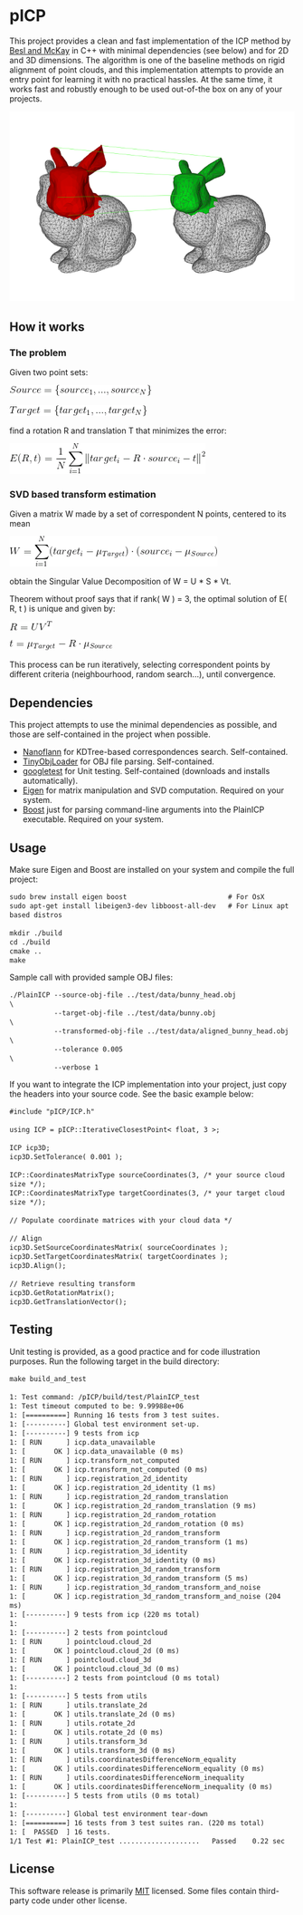 # pICP
This project provides a clean and fast implementation of the ICP method by [Besl and McKay](https://ieeexplore.ieee.org/document/121791/) in C++ with minimal dependencies (see below) and for 2D and 3D dimensions. The algorithm is one of the baseline methods on rigid alignment of point clouds, and this implementation attempts to provide an entry point for learning it with no practical hassles. At the same time, it works fast and robustly enough to be used out-of-the box on any of your projects.

![](docs/alignment.png)


## How it works
### The problem
Given two point sets:

![](docs/readme_eq1.gif)

![](docs/readme_eq2.gif)

find a rotation R and translation T that minimizes the error:

![](docs/readme_eq3.gif)

### SVD based transform estimation
Given a matrix W made by a set of correspondent N points, centered to its mean

![](docs/readme_eq4.gif)

obtain the Singular Value Decomposition of W = U * S * Vt.

Theorem without proof says that if rank( W ) = 3, the optimal solution of E( R, t ) is unique and given by:

![](docs/readme_eq5.gif)

![](docs/readme_eq6.gif)

This process can be run iteratively, selecting correspondent points by different criteria (neighbourhood, random search...), until convergence.

## Dependencies
This project attempts to use the minimal dependencies as possible, and those are self-contained in the project when possible.

* [Nanoflann](https://github.com/jlblancoc/nanoflann) for KDTree-based correspondences search. Self-contained.
* [TinyObjLoader](https://github.com/syoyo/tinyobjloader) for OBJ file parsing. Self-contained.
* [googletest](https://github.com/google/googletest) for Unit testing. Self-contained (downloads and installs automatically).
* [Eigen](http://eigen.tuxfamily.org) for matrix manipulation and SVD computation. Required on your system.
* [Boost](https://www.boost.org/) just for parsing command-line arguments into the PlainICP executable. Required on your system.

## Usage
Make sure Eigen and Boost are installed on your system and compile the full project:

```
sudo brew install eigen boost                         # For OsX
sudo apt-get install libeigen3-dev libboost-all-dev   # For Linux apt based distros

mkdir ./build
cd ./build
cmake ..
make
```

Sample call with provided sample OBJ files:

```
./PlainICP --source-obj-file ../test/data/bunny_head.obj              \
           --target-obj-file ../test/data/bunny.obj                   \
           --transformed-obj-file ../test/data/aligned_bunny_head.obj \
           --tolerance 0.005                                          \
           --verbose 1
```

If you want to integrate the ICP implementation into your project, just copy the headers into your source code. See the basic example below:

```
#include "pICP/ICP.h"

using ICP = pICP::IterativeClosestPoint< float, 3 >;

ICP icp3D;
icp3D.SetTolerance( 0.001 );

ICP::CoordinatesMatrixType sourceCoordinates(3, /* your source cloud size */);
ICP::CoordinatesMatrixType targetCoordinates(3, /* your target cloud size */);

// Populate coordinate matrices with your cloud data */

// Align
icp3D.SetSourceCoordinatesMatrix( sourceCoordinates );
icp3D.SetTargetCoordinatesMatrix( targetCoordinates );
icp3D.Align();

// Retrieve resulting transform
icp3D.GetRotationMatrix();
icp3D.GetTranslationVector();
```

## Testing
Unit testing is provided, as a good practice and for code illustration purposes. Run the following target in the build directory:

```
make build_and_test

1: Test command: /pICP/build/test/PlainICP_test
1: Test timeout computed to be: 9.99988e+06
1: [==========] Running 16 tests from 3 test suites.
1: [----------] Global test environment set-up.
1: [----------] 9 tests from icp
1: [ RUN      ] icp.data_unavailable
1: [       OK ] icp.data_unavailable (0 ms)
1: [ RUN      ] icp.transform_not_computed
1: [       OK ] icp.transform_not_computed (0 ms)
1: [ RUN      ] icp.registration_2d_identity
1: [       OK ] icp.registration_2d_identity (1 ms)
1: [ RUN      ] icp.registration_2d_random_translation
1: [       OK ] icp.registration_2d_random_translation (9 ms)
1: [ RUN      ] icp.registration_2d_random_rotation
1: [       OK ] icp.registration_2d_random_rotation (0 ms)
1: [ RUN      ] icp.registration_2d_random_transform
1: [       OK ] icp.registration_2d_random_transform (1 ms)
1: [ RUN      ] icp.registration_3d_identity
1: [       OK ] icp.registration_3d_identity (0 ms)
1: [ RUN      ] icp.registration_3d_random_transform
1: [       OK ] icp.registration_3d_random_transform (5 ms)
1: [ RUN      ] icp.registration_3d_random_transform_and_noise
1: [       OK ] icp.registration_3d_random_transform_and_noise (204 ms)
1: [----------] 9 tests from icp (220 ms total)
1: 
1: [----------] 2 tests from pointcloud
1: [ RUN      ] pointcloud.cloud_2d
1: [       OK ] pointcloud.cloud_2d (0 ms)
1: [ RUN      ] pointcloud.cloud_3d
1: [       OK ] pointcloud.cloud_3d (0 ms)
1: [----------] 2 tests from pointcloud (0 ms total)
1: 
1: [----------] 5 tests from utils
1: [ RUN      ] utils.translate_2d
1: [       OK ] utils.translate_2d (0 ms)
1: [ RUN      ] utils.rotate_2d
1: [       OK ] utils.rotate_2d (0 ms)
1: [ RUN      ] utils.transform_3d
1: [       OK ] utils.transform_3d (0 ms)
1: [ RUN      ] utils.coordinatesDifferenceNorm_equality
1: [       OK ] utils.coordinatesDifferenceNorm_equality (0 ms)
1: [ RUN      ] utils.coordinatesDifferenceNorm_inequality
1: [       OK ] utils.coordinatesDifferenceNorm_inequality (0 ms)
1: [----------] 5 tests from utils (0 ms total)
1: 
1: [----------] Global test environment tear-down
1: [==========] 16 tests from 3 test suites ran. (220 ms total)
1: [  PASSED  ] 16 tests.
1/1 Test #1: PlainICP_test ....................   Passed    0.22 sec

```

## License
This software release is primarily [MIT](https://opensource.org/licenses/MIT) licensed. Some files contain third-party code under other license.